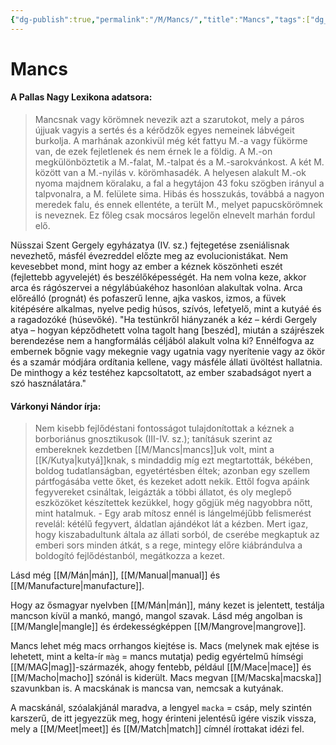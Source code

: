 ```yaml
---
{"dg-publish":true,"permalink":"/M/Mancs/","title":"Mancs","tags":["dg_uploaded"],"created":"2023-10-20T07:09","updated":"2023-10-25T01:45"}
---
```



# Mancs

#### A Pallas Nagy Lexikona adatsora:

> Mancsnak vagy körömnek nevezik azt a szarutokot, mely a páros újjuak vagyis a sertés és a kérődzők egyes nemeinek lábvégeit burkolja. A marhának azonkivül még két fattyu M.-a vagy fükörme van, de ezek fejletlenek és nem érnek le a földig. A M.-on megkülönböztetik a M.-falat, M.-talpat és a M.-sarokvánkost. A két M. között van a M.-nyilás v. körömhasadék. A helyesen alakult M.-ok nyoma majdnem köralaku, a fal a hegytájon 43 foku szögben irányul a talpvonalra, a M. felülete sima. Hibás és hosszukás, továbbá a nagyon meredek falu, és ennek ellentéte, a terült M., melyet papucskörömnek is neveznek. Ez főleg csak mocsáros legelőn elnevelt marhán fordul elő.  

Nüsszai Szent Gergely egyházatya (IV. sz.) fejtegetése zseniálisnak nevezhető, másfél évezreddel előzte meg az evolucionistákat. Nem kevesebbet mond, mint hogy az ember a kéznek köszönheti eszét (fejlettebb agyvelejét) és beszélőképességét. Ha nem volna keze, akkor arca és rágószervei a négylábúakéhoz hasonlóan alakultak volna. Arca előreálló (prognát) és pofaszerű lenne, ajka vaskos, izmos, a füvek kitépésére alkalmas, nyelve pedig húsos, szívós, lefetyelő, mint a kutyáé és a ragadozóké (húsevőké). "Ha testünkről hiányzanék a kéz – kérdi Gergely atya – hogyan képződhetett volna tagolt hang \[beszéd\], miután a szájrészek berendezése nem a hangformálás céljából alakult volna ki? Ennélfogva az embernek bőgnie vagy mekegnie vagy ugatnia vagy nyerítenie vagy az ökör és a szamár módjára ordítania kellene, vagy másféle állati üvöltést hallatnia. De minthogy a kéz testéhez kapcsoltatott, az ember szabadságot nyert a szó használatára."  

#### Várkonyi Nándor írja:

> Nem kisebb fejlődéstani fontosságot tulajdonítottak a kéznek a borboriánus gnosztikusok (III-IV. sz.); tanításuk szerint az embereknek kezdetben [[M/Mancs\|mancs]]uk volt, mint a [[K/Kutya\|kutyá]]knak, s mindaddig míg ezt megtartották, békében, boldog tudatlanságban, egyetértésben éltek; azonban egy szellem pártfogásába vette őket, és kezeket adott nekik. Ettől fogva apáink fegyvereket csináltak, leigázták a többi állatot, és oly meglepő eszközöket készítettek kezükkel, hogy gőgjük még nagyobbra nőtt, mint hatalmuk. - Egy arab mítosz ennél is lángelméjűbb felismerést revelál: kétélű fegyvert, áldatlan ajándékot lát a kézben. Mert igaz, hogy kiszabadultunk általa az állati sorból, de cserébe megkaptuk az emberi sors minden átkát, s a rege, mintegy előre kiábrándulva a boldogító fejlődéstanból, megátkozza a kezet.  

Lásd még [[M/Mán\|mán]], [[M/Manual\|manual]] és [[M/Manufacture\|manufacture]].  

Hogy az ősmagyar nyelvben [[M/Mán\|mán]], mány kezet is jelentett, testálja mancson kívül a mankó, mangó, mangol szavak. Lásd még angolban is [[M/Mangle\|mangle]] és érdekességképpen [[M/Mangrove\|mangrove]].  

Mancs lehet még macs orrhangos kiejtése is. Macs (melynek mak ejtése is lehetett, mint a kelta-ír `màg` = mancs mutatja) pedig egyértelmű hímségi [[M/MAG\|mag]]-származék, ahogy fentebb, például [[M/Mace\|mace]] és [[M/Macho\|macho]] szónál is kiderült. Macs megvan [[M/Macska\|macska]] szavunkban is. A macskának is mancsa van, nemcsak a kutyának.   

A macskánál, szóalakjánál maradva, a lengyel `macka` = csáp, mely szintén karszerű, de itt jegyezzük meg, hogy érinteni jelentésű igére viszik vissza, mely a [[M/Meet\|meet]] és [[M/Match\|match]] címnél írottakat idézi fel.  